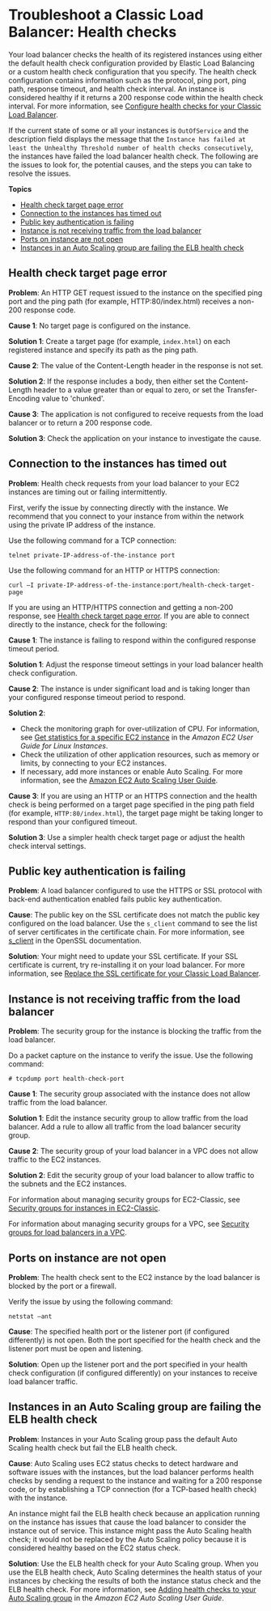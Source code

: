 # Troubleshoot a Classic Load Balancer: Health checks<a name="ts-elb-healthcheck"></a>

Your load balancer checks the health of its registered instances using either the default health check configuration provided by Elastic Load Balancing or a custom health check configuration that you specify\. The health check configuration contains information such as the protocol, ping port, ping path, response timeout, and health check interval\. An instance is considered healthy if it returns a 200 response code within the health check interval\. For more information, see [Configure health checks for your Classic Load Balancer](elb-healthchecks.md)\.

If the current state of some or all your instances is `OutOfService` and the description field displays the message that the `Instance has failed at least the Unhealthy Threshold number of health checks consecutively`, the instances have failed the load balancer health check\. The following are the issues to look for, the potential causes, and the steps you can take to resolve the issues\.

**Topics**
+ [Health check target page error](#ts-elb-healthcheck-targetpage)
+ [Connection to the instances has timed out](#ts-elb-healthcheck-failed)
+ [Public key authentication is failing](#ts-elb-healthcheck-publickey)
+ [Instance is not receiving traffic from the load balancer](#ts-elb-healthcheck-securitygroup)
+ [Ports on instance are not open](#ts-elb-healthcheck-ports)
+ [Instances in an Auto Scaling group are failing the ELB health check](#ts-elb-healthcheck-autoscaling)

## Health check target page error<a name="ts-elb-healthcheck-targetpage"></a>

**Problem**: An HTTP GET request issued to the instance on the specified ping port and the ping path \(for example, HTTP:80/index\.html\) receives a non\-200 response code\.

**Cause 1**: No target page is configured on the instance\.

**Solution 1**: Create a target page \(for example, `index.html`\) on each registered instance and specify its path as the ping path\.

**Cause 2**: The value of the Content\-Length header in the response is not set\.

**Solution 2**: If the response includes a body, then either set the Content\-Length header to a value greater than or equal to zero, or set the Transfer\-Encoding value to 'chunked'\.

**Cause 3**: The application is not configured to receive requests from the load balancer or to return a 200 response code\.

**Solution 3**: Check the application on your instance to investigate the cause\.

## Connection to the instances has timed out<a name="ts-elb-healthcheck-failed"></a>

**Problem**: Health check requests from your load balancer to your EC2 instances are timing out or failing intermittently\.

First, verify the issue by connecting directly with the instance\. We recommend that you connect to your instance from within the network using the private IP address of the instance\.

Use the following command for a TCP connection:

```
telnet private-IP-address-of-the-instance port
```

Use the following command for an HTTP or HTTPS connection:

```
curl –I private-IP-address-of-the-instance:port/health-check-target-page
```

If you are using an HTTP/HTTPS connection and getting a non\-200 response, see [Health check target page error](#ts-elb-healthcheck-targetpage)\. If you are able to connect directly to the instance, check for the following:

**Cause 1**: The instance is failing to respond within the configured response timeout period\.

**Solution 1**: Adjust the response timeout settings in your load balancer health check configuration\.

**Cause 2**: The instance is under significant load and is taking longer than your configured response timeout period to respond\.

**Solution 2**:
+ Check the monitoring graph for over\-utilization of CPU\. For information, see [Get statistics for a specific EC2 instance](https://docs.aws.amazon.com/AWSEC2/latest/UserGuide/US_SingleMetricPerInstance.html) in the *Amazon EC2 User Guide for Linux Instances*\.
+ Check the utilization of other application resources, such as memory or limits, by connecting to your EC2 instances\.
+ If necessary, add more instances or enable Auto Scaling\. For more information, see the [Amazon EC2 Auto Scaling User Guide](https://docs.aws.amazon.com/autoscaling/ec2/userguide/)\.

**Cause 3**: If you are using an HTTP or an HTTPS connection and the health check is being performed on a target page specified in the ping path field \(for example, `HTTP:80/index.html`\), the target page might be taking longer to respond than your configured timeout\.

**Solution 3**: Use a simpler health check target page or adjust the health check interval settings\.

## Public key authentication is failing<a name="ts-elb-healthcheck-publickey"></a>

**Problem**: A load balancer configured to use the HTTPS or SSL protocol with back\-end authentication enabled fails public key authentication\.

**Cause**: The public key on the SSL certificate does not match the public key configured on the load balancer\. Use the `s_client` command to see the list of server certificates in the certificate chain\. For more information, see [s\_client](https://www.openssl.org/docs/man1.1.1/man1/openssl-s_client.html) in the OpenSSL documentation\.

**Solution**: Your might need to update your SSL certificate\. If your SSL certificate is current, try re\-installing it on your load balancer\. For more information, see [Replace the SSL certificate for your Classic Load Balancer](elb-update-ssl-cert.md)\.

## Instance is not receiving traffic from the load balancer<a name="ts-elb-healthcheck-securitygroup"></a>

**Problem**: The security group for the instance is blocking the traffic from the load balancer\.

Do a packet capture on the instance to verify the issue\. Use the following command:

```
# tcpdump port health-check-port
```

**Cause 1**: The security group associated with the instance does not allow traffic from the load balancer\.

**Solution 1**: Edit the instance security group to allow traffic from the load balancer\. Add a rule to allow all traffic from the load balancer security group\.

**Cause 2**: The security group of your load balancer in a VPC does not allow traffic to the EC2 instances\.

**Solution 2**: Edit the security group of your load balancer to allow traffic to the subnets and the EC2 instances\.

For information about managing security groups for EC2\-Classic, see [Security groups for instances in EC2\-Classic](elb-security-groups.md#elb-classic-security-groups)\.

For information about managing security groups for a VPC, see [Security groups for load balancers in a VPC](elb-security-groups.md#elb-vpc-security-groups)\.

## Ports on instance are not open<a name="ts-elb-healthcheck-ports"></a>

**Problem**: The health check sent to the EC2 instance by the load balancer is blocked by the port or a firewall\.

Verify the issue by using the following command:

```
netstat –ant
```

**Cause**: The specified health port or the listener port \(if configured differently\) is not open\. Both the port specified for the health check and the listener port must be open and listening\.

**Solution**: Open up the listener port and the port specified in your health check configuration \(if configured differently\) on your instances to receive load balancer traffic\.

## Instances in an Auto Scaling group are failing the ELB health check<a name="ts-elb-healthcheck-autoscaling"></a>

**Problem**: Instances in your Auto Scaling group pass the default Auto Scaling health check but fail the ELB health check\.

**Cause**: Auto Scaling uses EC2 status checks to detect hardware and software issues with the instances, but the load balancer performs health checks by sending a request to the instance and waiting for a 200 response code, or by establishing a TCP connection \(for a TCP\-based health check\) with the instance\.

An instance might fail the ELB health check because an application running on the instance has issues that cause the load balancer to consider the instance out of service\. This instance might pass the Auto Scaling health check; it would not be replaced by the Auto Scaling policy because it is considered healthy based on the EC2 status check\.

**Solution**: Use the ELB health check for your Auto Scaling group\. When you use the ELB health check, Auto Scaling determines the health status of your instances by checking the results of both the instance status check and the ELB health check\. For more information, see [Adding health checks to your Auto Scaling group](https://docs.aws.amazon.com/autoscaling/ec2/userguide/as-add-elb-healthcheck.html) in the *Amazon EC2 Auto Scaling User Guide*\.
